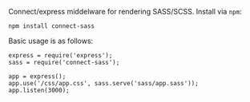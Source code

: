 Connect/express middelware for rendering SASS/SCSS. Install via `npm`:

    npm install connect-sass

Basic usage is as follows:

    express = require('express');
    sass = require('connect-sass');

    app = express();
    app.use('/css/app.css', sass.serve('sass/app.sass'));
    app.listen(3000);
